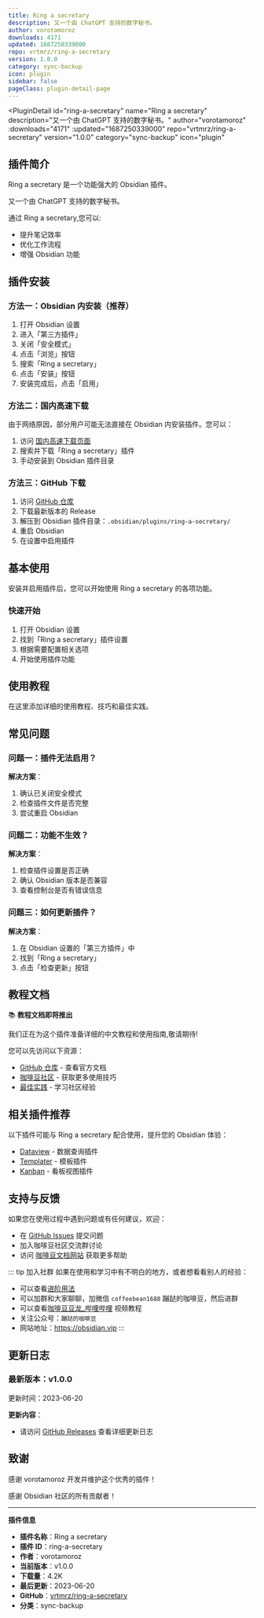 ```yaml
---
title: Ring a secretary
description: 又一个由 ChatGPT 支持的数字秘书。
author: vorotamoroz
downloads: 4171
updated: 1687250339000
repo: vrtmrz/ring-a-secretary
version: 1.0.0
category: sync-backup
icon: plugin
sidebar: false
pageClass: plugin-detail-page
---
```


<PluginDetail
  id="ring-a-secretary"
  name="Ring a secretary"
  description="又一个由 ChatGPT 支持的数字秘书。"
  author="vorotamoroz"
  :downloads="4171"
  :updated="1687250339000"
  repo="vrtmrz/ring-a-secretary"
  version="1.0.0"
  category="sync-backup"
  icon="plugin"
>

<!-- AUTO_GENERATED_START -->
## 插件简介

Ring a secretary 是一个功能强大的 Obsidian 插件。

又一个由 ChatGPT 支持的数字秘书。

通过 Ring a secretary,您可以:

- 提升笔记效率
- 优化工作流程
- 增强 Obsidian 功能

<!-- AUTO_GENERATED_END -->

<!-- AUTO_GENERATED_START -->
## 插件安装

### 方法一：Obsidian 内安装（推荐）

1. 打开 Obsidian 设置
2. 进入「第三方插件」
3. 关闭「安全模式」
4. 点击「浏览」按钮
5. 搜索「Ring a secretary」
6. 点击「安装」按钮
7. 安装完成后，点击「启用」

### 方法二：国内高速下载

由于网络原因，部分用户可能无法直接在 Obsidian 内安装插件。您可以：

1. 访问 [国内高速下载页面](/zh/documentation/obsidian-plugins-download.html)
2. 搜索并下载「Ring a secretary」插件
3. 手动安装到 Obsidian 插件目录

### 方法三：GitHub 下载

1. 访问 [GitHub 仓库](https://github.com/vrtmrz/ring-a-secretary)
2. 下载最新版本的 Release
3. 解压到 Obsidian 插件目录：`.obsidian/plugins/ring-a-secretary/`
4. 重启 Obsidian
5. 在设置中启用插件

## 基本使用

安装并启用插件后，您可以开始使用 Ring a secretary 的各项功能。

### 快速开始

1. 打开 Obsidian 设置
2. 找到「Ring a secretary」插件设置
3. 根据需要配置相关选项
4. 开始使用插件功能

<!-- AUTO_GENERATED_END -->

<!-- CUSTOM_CONTENT_START:tutorial -->
## 使用教程

在这里添加详细的使用教程、技巧和最佳实践。

<!-- CUSTOM_CONTENT_END:tutorial -->

<!-- SHARED_CONTENT_START -->
## 常见问题

### 问题一：插件无法启用？

**解决方案**：
1. 确认已关闭安全模式
2. 检查插件文件是否完整
3. 尝试重启 Obsidian

### 问题二：功能不生效？

**解决方案**：
1. 检查插件设置是否正确
2. 确认 Obsidian 版本是否兼容
3. 查看控制台是否有错误信息

### 问题三：如何更新插件？

**解决方案**：
1. 在 Obsidian 设置的「第三方插件」中
2. 找到「Ring a secretary」
3. 点击「检查更新」按钮

## 教程文档

📚 **教程文档即将推出**

我们正在为这个插件准备详细的中文教程和使用指南,敬请期待!

您可以先访问以下资源：
- [GitHub 仓库](https://github.com/vrtmrz/ring-a-secretary) - 查看官方文档
- [咖啡豆社区](/zh/bases/) - 获取更多使用技巧
- [最佳实践](/zh/best-practices/) - 学习社区经验

## 相关插件推荐

以下插件可能与 Ring a secretary 配合使用，提升您的 Obsidian 体验：

- [Dataview](/zh/plugins/dataview.html) - 数据查询插件
- [Templater](/zh/plugins/templater-obsidian.html) - 模板插件
- [Kanban](/zh/plugins/obsidian-kanban.html) - 看板视图插件

## 支持与反馈

如果您在使用过程中遇到问题或有任何建议，欢迎：

- 在 [GitHub Issues](https://github.com/vrtmrz/ring-a-secretary/issues) 提交问题
- 加入咖啡豆社区交流群讨论
- 访问 [咖啡豆文档网站](https://obsidian.vip) 获取更多帮助

::: tip 加入社群
如果在使用和学习中有不明白的地方，或者想看看别人的经验：
- 可以查看[进阶用法](/zh/advanced)
- 可以加群和大家聊聊，加微信 `coffeebean1688` 蹦跶的咖啡豆，然后进群
- 可以查看[咖啡豆豆龙_哔哩哔哩](https://space.bilibili.com/618777356) 视频教程
- 关注公众号：`蹦跶的咖啡豆`
- 网站地址：https://obsidian.vip
:::
<!-- SHARED_CONTENT_END -->

<!-- AUTO_GENERATED_START -->
## 更新日志

### 最新版本：v1.0.0

更新时间：2023-06-20

**更新内容**：
- 请访问 [GitHub Releases](https://github.com/vrtmrz/ring-a-secretary/releases) 查看详细更新日志

## 致谢

感谢 vorotamoroz 开发并维护这个优秀的插件！

感谢 Obsidian 社区的所有贡献者！

---

**插件信息**
- **插件名称**：Ring a secretary
- **插件 ID**：ring-a-secretary
- **作者**：vorotamoroz
- **当前版本**：v1.0.0
- **下载量**：4.2K
- **最后更新**：2023-06-20
- **GitHub**：[vrtmrz/ring-a-secretary](https://github.com/vrtmrz/ring-a-secretary)
- **分类**：sync-backup
<!-- AUTO_GENERATED_END -->

</PluginDetail>


